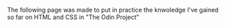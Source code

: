 The following page was made to put in practice the knwoledge I've gained so far on HTML and CSS in "The Odin Project"
